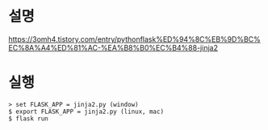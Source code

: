 # 설명

https://3omh4.tistory.com/entry/pythonflask%ED%94%8C%EB%9D%BC%EC%8A%A4%ED%81%AC-%EA%B8%B0%EC%B4%88-jinja2

# 실행

```
> set FLASK_APP = jinja2.py (window)
$ export FLASK_APP = jinja2.py (linux, mac)
$ flask run
```